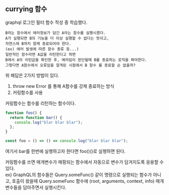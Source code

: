 ## currying 함수

graphql 로그인 필터 함수 작성 중 학습했다.

    B라는 함수에서 에러정보가 담긴 A라는 함수를 실행시켰다.
    A가 실행되면 B의 기능을 더 이상 실행할 수 없다는 뜻이고,
    자연스레 B까지 함께 종료되어야 한다.
    (ex) 에러 발생에 따른 함수 종류 등...)
    일반적인 함수라면 A값을 리턴한다고 하면
    B에서 A의 리턴값을 확인한 후, 에러임이 판단될때 B를 종료하는 로직을 짜야한다.
    그렇다면 A함수에서 오류임을 알게된 시점에서 B 함수 를 종료할 순 없을까?

위 해답은 2가지 방법이 있다.

1. throw new Error 를 통해 A함수를 강제 종료하는 방식
2. 커링함수를 사용

커링함수는 함수를 리턴하는 함수이다.

```javascript
function foo() {
  return function bar() {
    console.log("blar blar blar");
  };
}

const foo = () => () => console.log("blar blar blar");
```

여기서 bar를 한번에 실행하고자 한다면 foo()()로 실행하면 된다.

커링함수를 쓰면 매개변수가 매핑되는 함수에서
자동으로 변수가 담겨지도록 응용할 수 있다.  
ex) GraphQL의 함수들은 Query.someFunc() 같이 명령으로 실행되는 함수가 아니고,
호출이 왔을때 Query.someFunc 함수에 (root, arguments, context, info) 매개변수들을
담아주면서 실행시킨다.
